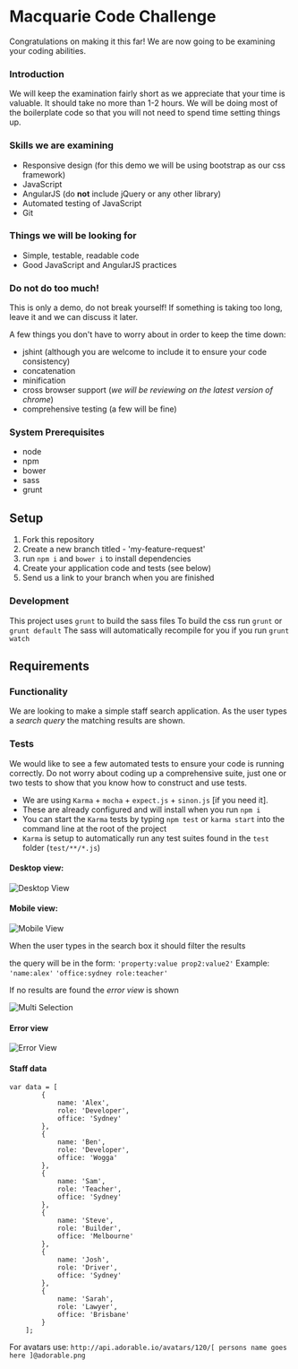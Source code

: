 # Macquarie Code Challenge

Congratulations on making it this far!
We are now going to be examining your coding abilities.

### Introduction

We will keep the examination fairly short as we appreciate that your time is valuable. It should take no more than 1-2 hours.
We will be doing most of the boilerplate code so that you will not need to spend time setting things up.

### Skills we are examining

- Responsive design (for this demo we will be using bootstrap as our css framework)
- JavaScript
- AngularJS (do **not** include jQuery or any other library)
- Automated testing of JavaScript
- Git

### Things we will be looking for

- Simple, testable, readable code
- Good JavaScript and AngularJS practices

### Do not do too much!

This is only a demo, do not break yourself! If something is taking too long,
leave it and we can discuss it later.

A few things you don't have to worry about in order to keep the time down:

- jshint (although you are welcome to include it to ensure your code consistency)
- concatenation
- minification
- cross browser support (*we will be reviewing on the latest version of chrome*)
- comprehensive testing (a few will be fine)

### System Prerequisites

- node
- npm
- bower
- sass
- grunt

## Setup

1. Fork this repository
2. Create a new branch titled - 'my-feature-request'
3. run `npm i` and `bower i` to install dependencies
4. Create your application code and tests (see below)
5. Send us a link to your branch when you are finished

### Development

This project uses `grunt` to build the sass files
To build the css run `grunt` or `grunt default`
The sass will automatically recompile for you if you run `grunt watch`

## Requirements

### Functionality
We are looking to make a simple staff search application.
As the user types a *search query* the matching results are shown.

### Tests
We would like to see a few automated tests to ensure your code is running correctly.
Do not worry about coding up a comprehensive suite, just one or two tests to show that you know how to construct and use tests.

- We are using `Karma` + `mocha` + `expect.js` + `sinon.js` [if you need it].
- These are already configured and will install when you run `npm i`
- You can start the `Karma` tests by typing `npm test` or `karma start` into the command line at the root of the project
- `Karma` is setup to automatically run any test suites found in the `test` folder (`test/**/*.js`)

#### Desktop view:

![Desktop View](https://bitbucket.org/cogddt/new-hire-test/raw/master/documentation/desktop.png)

#### Mobile view:

![Mobile View](https://bitbucket.org/cogddt/new-hire-test/raw/master/documentation/mobile.png)


When the user types in the search box it should filter the results

the query will be in the form:
`'property:value prop2:value2'`
Example:
`'name:alex'`
`'office:sydney role:teacher'`

If no results are found the *error view* is shown

![Multi Selection](https://bitbucket.org/cogddt/new-hire-test/raw/master/documentation/multi-find.png)


#### Error view

![Error View](https://bitbucket.org/cogddt/new-hire-test/raw/master/documentation/error.png)

#### Staff data

```
var data = [
        {
            name: 'Alex',
            role: 'Developer',
            office: 'Sydney'
        },
        {
            name: 'Ben',
            role: 'Developer',
            office: 'Wogga'
        },
        {
            name: 'Sam',
            role: 'Teacher',
            office: 'Sydney'
        },
        {
            name: 'Steve',
            role: 'Builder',
            office: 'Melbourne'
        },
        {
            name: 'Josh',
            role: 'Driver',
            office: 'Sydney'
        },
        {
            name: 'Sarah',
            role: 'Lawyer',
            office: 'Brisbane'
        }
    ];
```
For avatars use:
``http://api.adorable.io/avatars/120/[ persons name goes here ]@adorable.png``

